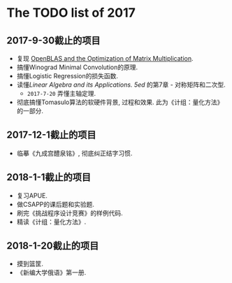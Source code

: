 # The TODO list of 2017

## 2017-9-30截止的项目

* 复现 [OpenBLAS and the Optimization of Matrix Multiplication](https://www.leiphone.com/news/201704/Puevv3ZWxn0heoEv.html).
* 搞懂Winograd Minimal Convolution的原理.
* 搞懂Logistic Regression的损失函数.
* 读懂*Linear Algebra and its Applications. 5ed* 的第7章 - 对称矩阵和二次型. 
  * `2017-7-20` 弄懂主轴定理.
* 彻底搞懂Tomasulo算法的软硬件背景, 过程和效果. 此为《计组：量化方法》的一部分.

## 2017-12-1截止的项目

* 临摹《九成宫醴泉铭》, 彻底纠正结字习惯.

## 2018-1-1截止的项目

* 复习APUE.
* 做CSAPP的课后题和实验题.
* 刷完《挑战程序设计竞赛》的样例代码.
* 精读《计组：量化方法》.


## 2018-1-20截止的项目

* 摸到篮筐.
* 《新编大学俄语》第一册.

